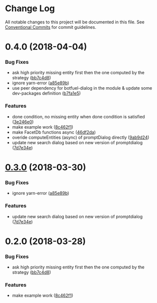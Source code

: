 # Change Log

All notable changes to this project will be documented in this file.
See [Conventional Commits](https://conventionalcommits.org) for commit guidelines.

<a name="0.4.0"></a>
# 0.4.0 (2018-04-04)


### Bug Fixes

* ask high priority missing entity first then the one computed by the strategy ([bb7c4d8](https://github.com/Botfuel/botfuel-module-facetedsearch/commit/bb7c4d8))
* ignore yarn-error ([a85e89b](https://github.com/Botfuel/botfuel-module-facetedsearch/commit/a85e89b))
* use peer dependency for botfuel-dialog in the module & update some dev-packages definition ([b7fa1e5](https://github.com/Botfuel/botfuel-module-facetedsearch/commit/b7fa1e5))


### Features

* done condition, no missing entity when done condition is satisfied ([3e246e0](https://github.com/Botfuel/botfuel-module-facetedsearch/commit/3e246e0))
* make example work ([8c462f1](https://github.com/Botfuel/botfuel-module-facetedsearch/commit/8c462f1))
* make FacetDb functions async ([46df2da](https://github.com/Botfuel/botfuel-module-facetedsearch/commit/46df2da))
* overide computeEntities (async) of promptDialog directly ([9ab9d24](https://github.com/Botfuel/botfuel-module-facetedsearch/commit/9ab9d24))
* update new search dialog based on new version of promptdialog ([7d7e34e](https://github.com/Botfuel/botfuel-module-facetedsearch/commit/7d7e34e))





<a name="0.3.0"></a>
# [0.3.0](https://github.com/Botfuel/botfuel-facetedsearch/compare/v0.2.0...v0.3.0) (2018-03-30)


### Bug Fixes

* ignore yarn-error ([a85e89b](https://github.com/Botfuel/botfuel-facetedsearch/commit/a85e89b))


### Features

* update new search dialog based on new version of promptdialog ([7d7e34e](https://github.com/Botfuel/botfuel-facetedsearch/commit/7d7e34e))




<a name="0.2.0"></a>
# 0.2.0 (2018-03-28)


### Bug Fixes

* ask high priority missing entity first then the one computed by the strategy ([bb7c4d8](https://github.com/Botfuel/botfuel-facetedsearch/commit/bb7c4d8))


### Features

* make example work ([8c462f1](https://github.com/Botfuel/botfuel-facetedsearch/commit/8c462f1))
